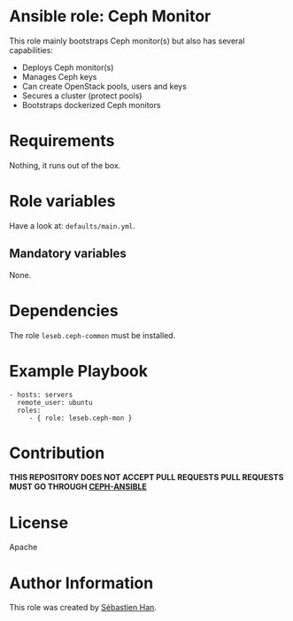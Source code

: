 # Ansible role: Ceph Monitor

This role mainly bootstraps Ceph monitor(s) but also has several capabilities:

* Deploys Ceph monitor(s)
* Manages Ceph keys
* Can create OpenStack pools, users and keys
* Secures a cluster (protect pools)
* Bootstraps dockerized Ceph monitors

# Requirements

Nothing, it runs out of the box.

# Role variables

Have a look at: `defaults/main.yml`.

## Mandatory variables

None.

# Dependencies

The role `leseb.ceph-common` must be installed.

# Example Playbook

```
- hosts: servers
  remote_user: ubuntu
  roles:
     - { role: leseb.ceph-mon }
```

# Contribution

**THIS REPOSITORY DOES NOT ACCEPT PULL REQUESTS**
**PULL REQUESTS MUST GO THROUGH [CEPH-ANSIBLE](https://github.com/ceph/ceph-ansible)**

# License

Apache

# Author Information

This role was created by [Sébastien Han](http://sebastien-han.fr/).
